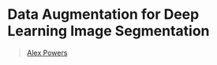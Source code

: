 # Data Augmentation for Deep Learning Image Segmentation
> [Alex Powers](mailto:alexander-powers@uiowa.edu?subject=[GitHub]%20research-sp19-QR)
